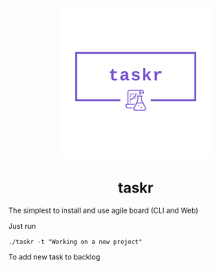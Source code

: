 <p align="center"><img src="./assets/logo.png" width="300"></p>

<h1 align="center">taskr</h1>

The simplest to install and use agile board (CLI and Web)

Just run
```
./taskr -t "Working on a new project"
```
To add new task to backlog